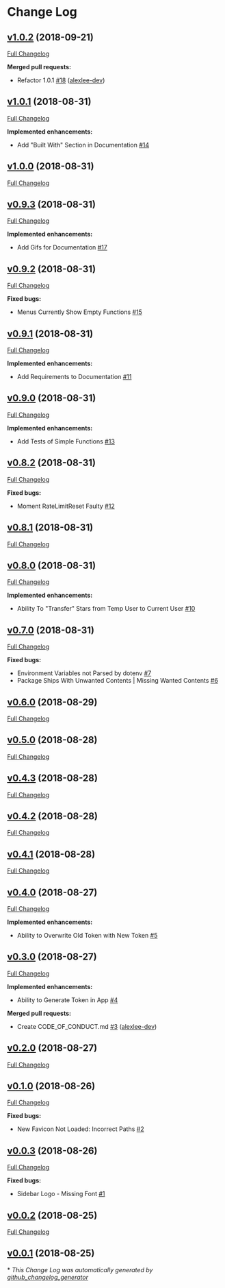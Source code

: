 # Change Log

## [v1.0.2](https://github.com/alexlee-dev/reposier/tree/v1.0.2) (2018-09-21)
[Full Changelog](https://github.com/alexlee-dev/reposier/compare/v1.0.1...v1.0.2)

**Merged pull requests:**

- Refactor 1.0.1 [\#18](https://github.com/alexlee-dev/reposier/pull/18) ([alexlee-dev](https://github.com/alexlee-dev))

## [v1.0.1](https://github.com/alexlee-dev/reposier/tree/v1.0.1) (2018-08-31)
[Full Changelog](https://github.com/alexlee-dev/reposier/compare/v1.0.0...v1.0.1)

**Implemented enhancements:**

- Add "Built With" Section in Documentation [\#14](https://github.com/alexlee-dev/reposier/issues/14)

## [v1.0.0](https://github.com/alexlee-dev/reposier/tree/v1.0.0) (2018-08-31)
[Full Changelog](https://github.com/alexlee-dev/reposier/compare/v0.9.3...v1.0.0)

## [v0.9.3](https://github.com/alexlee-dev/reposier/tree/v0.9.3) (2018-08-31)
[Full Changelog](https://github.com/alexlee-dev/reposier/compare/v0.9.2...v0.9.3)

**Implemented enhancements:**

- Add Gifs for Documentation [\#17](https://github.com/alexlee-dev/reposier/issues/17)

## [v0.9.2](https://github.com/alexlee-dev/reposier/tree/v0.9.2) (2018-08-31)
[Full Changelog](https://github.com/alexlee-dev/reposier/compare/v0.9.1...v0.9.2)

**Fixed bugs:**

- Menus Currently Show Empty Functions [\#15](https://github.com/alexlee-dev/reposier/issues/15)

## [v0.9.1](https://github.com/alexlee-dev/reposier/tree/v0.9.1) (2018-08-31)
[Full Changelog](https://github.com/alexlee-dev/reposier/compare/v0.9.0...v0.9.1)

**Implemented enhancements:**

- Add Requirements to Documentation [\#11](https://github.com/alexlee-dev/reposier/issues/11)

## [v0.9.0](https://github.com/alexlee-dev/reposier/tree/v0.9.0) (2018-08-31)
[Full Changelog](https://github.com/alexlee-dev/reposier/compare/v0.8.2...v0.9.0)

**Implemented enhancements:**

- Add Tests of Simple Functions [\#13](https://github.com/alexlee-dev/reposier/issues/13)

## [v0.8.2](https://github.com/alexlee-dev/reposier/tree/v0.8.2) (2018-08-31)
[Full Changelog](https://github.com/alexlee-dev/reposier/compare/v0.8.1...v0.8.2)

**Fixed bugs:**

- Moment RateLimitReset Faulty [\#12](https://github.com/alexlee-dev/reposier/issues/12)

## [v0.8.1](https://github.com/alexlee-dev/reposier/tree/v0.8.1) (2018-08-31)
[Full Changelog](https://github.com/alexlee-dev/reposier/compare/v0.8.0...v0.8.1)

## [v0.8.0](https://github.com/alexlee-dev/reposier/tree/v0.8.0) (2018-08-31)
[Full Changelog](https://github.com/alexlee-dev/reposier/compare/v0.7.0...v0.8.0)

**Implemented enhancements:**

- Ability To "Transfer" Stars from Temp User to Current User [\#10](https://github.com/alexlee-dev/reposier/issues/10)

## [v0.7.0](https://github.com/alexlee-dev/reposier/tree/v0.7.0) (2018-08-31)
[Full Changelog](https://github.com/alexlee-dev/reposier/compare/v0.6.0...v0.7.0)

**Fixed bugs:**

- Environment Variables not Parsed by dotenv [\#7](https://github.com/alexlee-dev/reposier/issues/7)
- Package Ships With Unwanted Contents | Missing Wanted Contents [\#6](https://github.com/alexlee-dev/reposier/issues/6)

## [v0.6.0](https://github.com/alexlee-dev/reposier/tree/v0.6.0) (2018-08-29)
[Full Changelog](https://github.com/alexlee-dev/reposier/compare/v0.5.0...v0.6.0)

## [v0.5.0](https://github.com/alexlee-dev/reposier/tree/v0.5.0) (2018-08-28)
[Full Changelog](https://github.com/alexlee-dev/reposier/compare/v0.4.3...v0.5.0)

## [v0.4.3](https://github.com/alexlee-dev/reposier/tree/v0.4.3) (2018-08-28)
[Full Changelog](https://github.com/alexlee-dev/reposier/compare/v0.4.2...v0.4.3)

## [v0.4.2](https://github.com/alexlee-dev/reposier/tree/v0.4.2) (2018-08-28)
[Full Changelog](https://github.com/alexlee-dev/reposier/compare/v0.4.1...v0.4.2)

## [v0.4.1](https://github.com/alexlee-dev/reposier/tree/v0.4.1) (2018-08-28)
[Full Changelog](https://github.com/alexlee-dev/reposier/compare/v0.4.0...v0.4.1)

## [v0.4.0](https://github.com/alexlee-dev/reposier/tree/v0.4.0) (2018-08-27)
[Full Changelog](https://github.com/alexlee-dev/reposier/compare/v0.3.0...v0.4.0)

**Implemented enhancements:**

- Ability to Overwrite Old Token with New Token [\#5](https://github.com/alexlee-dev/reposier/issues/5)

## [v0.3.0](https://github.com/alexlee-dev/reposier/tree/v0.3.0) (2018-08-27)
[Full Changelog](https://github.com/alexlee-dev/reposier/compare/v0.2.0...v0.3.0)

**Implemented enhancements:**

- Ability to Generate Token in App [\#4](https://github.com/alexlee-dev/reposier/issues/4)

**Merged pull requests:**

- Create CODE\_OF\_CONDUCT.md [\#3](https://github.com/alexlee-dev/reposier/pull/3) ([alexlee-dev](https://github.com/alexlee-dev))

## [v0.2.0](https://github.com/alexlee-dev/reposier/tree/v0.2.0) (2018-08-27)
[Full Changelog](https://github.com/alexlee-dev/reposier/compare/v0.1.0...v0.2.0)

## [v0.1.0](https://github.com/alexlee-dev/reposier/tree/v0.1.0) (2018-08-26)
[Full Changelog](https://github.com/alexlee-dev/reposier/compare/v0.0.3...v0.1.0)

**Fixed bugs:**

- New Favicon Not Loaded: Incorrect Paths [\#2](https://github.com/alexlee-dev/reposier/issues/2)

## [v0.0.3](https://github.com/alexlee-dev/reposier/tree/v0.0.3) (2018-08-26)
[Full Changelog](https://github.com/alexlee-dev/reposier/compare/v0.0.2...v0.0.3)

**Fixed bugs:**

- Sidebar Logo - Missing Font [\#1](https://github.com/alexlee-dev/reposier/issues/1)

## [v0.0.2](https://github.com/alexlee-dev/reposier/tree/v0.0.2) (2018-08-25)
[Full Changelog](https://github.com/alexlee-dev/reposier/compare/v0.0.1...v0.0.2)

## [v0.0.1](https://github.com/alexlee-dev/reposier/tree/v0.0.1) (2018-08-25)


\* *This Change Log was automatically generated by [github_changelog_generator](https://github.com/skywinder/Github-Changelog-Generator)*
